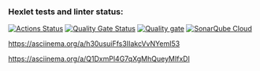 ### Hexlet tests and linter status:
[![Actions Status](https://github.com/AssMasster/frontend-project-44/actions/workflows/hexlet-check.yml/badge.svg)](https://github.com/AssMasster/frontend-project-44/actions)
[![Quality Gate Status](https://sonarcloud.io/api/project_badges/measure?project=AssMasster_frontend-project-44&metric=alert_status)](https://sonarcloud.io/summary/new_code?id=AssMasster_frontend-project-44)
[![Quality gate](https://sonarcloud.io/api/project_badges/quality_gate?project=AssMasster_frontend-project-44)](https://sonarcloud.io/summary/new_code?id=AssMasster_frontend-project-44)
[![SonarQube Cloud](https://sonarcloud.io/images/project_badges/sonarcloud-light.svg)](https://sonarcloud.io/summary/new_code?id=AssMasster_frontend-project-44)

https://asciinema.org/a/h30usuiFfs3IIakcVvNYemI53 

https://asciinema.org/a/Q1DxmPl4G7qXgMhQueyMIfxDl